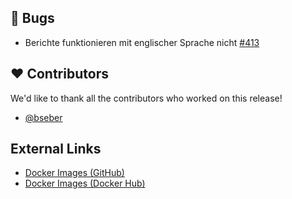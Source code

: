 ## 🐞 Bugs

- Berichte funktionieren mit englischer Sprache nicht [#413](https://github.com/urlaubsverwaltung/zeiterfassung/issues/413)

## ❤️ Contributors

We'd like to thank all the contributors who worked on this release!

- [@bseber](https://github.com/bseber)
## External Links

- [Docker Images (GitHub)](https://github.com/urlaubsverwaltung/zeiterfassung/pkgs/container/zeiterfassung%2Fzeiterfassung)
- [Docker Images (Docker Hub)](https://hub.docker.com/r/urlaubsverwaltung/zeiterfassung)
